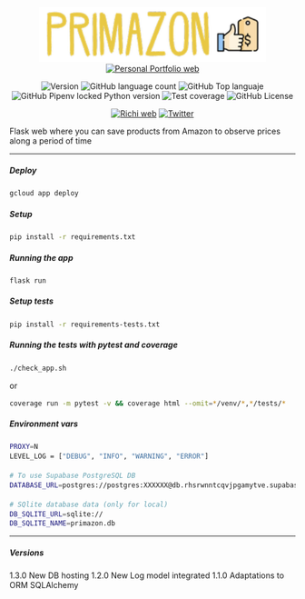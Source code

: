 <div align="center">
<img src="./docs/static/img/logo_app.png" alt="drawing" width="400"/>
<a href="https://richionline-portfolio.nw.r.appspot.com"><img src="https://richionline-portfolio.nw.r.appspot.com/static/assets/falken_logo.ico" width=50 alt="Personal Portfolio web"></a>

![Version](https://img.shields.io/badge/version-1.2.0-blue) ![GitHub language count](https://img.shields.io/github/languages/count/falken20/primazon) ![GitHub Top languaje](https://img.shields.io/github/languages/top/falken20/primazon) ![GitHub Pipenv locked Python version](https://img.shields.io/github/pipenv/locked/python-version/falken20/primazon?logo=python&logoColor=white) ![Test coverage](https://img.shields.io/badge/test%20coverage-0%25-green) ![GitHub License](https://img.shields.io/github/license/falken20/search_extensions)


[![Richi web](https://img.shields.io/badge/web-richionline-blue)](https://richionline-portfolio.nw.r.appspot.com) [![Twitter](https://img.shields.io/twitter/follow/richionline?style=social)](https://twitter.com/richionline)

</div>



Flask web where you can save products from Amazon to observe prices along a period of time

---
##### Deploy
```bash
gcloud app deploy
```

##### Setup

```bash
pip install -r requirements.txt
```

##### Running the app

```bash
flask run
```

##### Setup tests

```bash
pip install -r requirements-tests.txt
```

##### Running the tests with pytest and coverage

```bash
./check_app.sh
```
or
```bash
coverage run -m pytest -v && coverage html --omit=*/venv/*,*/tests/*
```

##### Environment vars
```bash
PROXY=N
LEVEL_LOG = ["DEBUG", "INFO", "WARNING", "ERROR"]

# To use Supabase PostgreSQL DB
DATABASE_URL=postgres://postgres:XXXXXX@db.rhsrwnntcqvjpgamytve.supabase.co:6543/postgres

# SQlite database data (only for local)
DB_SQLITE_URL=sqlite://
DB_SQLITE_NAME=primazon.db
```

---

##### Versions

1.3.0 New DB hosting
1.2.0 New Log model integrated
1.1.0 Adaptations to ORM SQLAlchemy